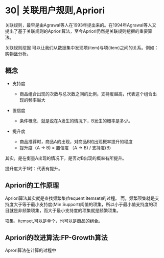 <!-- -!--coding='utf-8'-- -->
# 30| 关联用户规则,Apriori

关联规则，最早是由Agrawal等人在1993年提出来的。在1994年Agrawal等人又提出了基于关联规则的Apriori算法，至今Apriori仍然是关联规则挖掘的重要算法。

关联规则挖掘 可以让我们从数据集中发现项(item)与项(item)之间的关系。例如：购物篮分析。


## 概念

- 支持度
  - 商品组合出现的次数与总次数之间的比例。支持度越高，代表这个组合出现的频率越大

- 置信度
  -  条件概念，就是说在A发生的情况下，B发生的概率是多少。

-  提升度
   -  商品推荐时，商品A的出现，对商品B的出现概率提升的程度
   -  提升度（A → B) = 置信度 （A → B) / 支持度(B)

其实，是在衡量A出现的情况下，是否对B出现的概率有所提升。

提升度大于1时：代表有提升。

## Apriori的工作原理
Apriori算法其实就是查找频繁集(frequent itemset)的过程。
而，频繁项集就是支持度大于等于最小支持度(Min Support)阈值的项集，所以小于最小值支持度的项目就是非频繁项集，而大于最小支持度的项集就是频繁项集。

项集，itemset,可以是单个，也可以是商品的组合。

## Apriori的改进算法:FP-Growth算法

Aprori算法在计算的过程中


